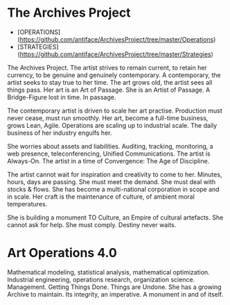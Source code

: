 The Archives Project
====================

* [OPERATIONS] (https://github.com/antiface/ArchivesProject/tree/master/Operations)
* [STRATEGIES] (https://github.com/antiface/ArchivesProject/tree/master/Strategies)

The Archives Project. The artist strives to remain current, to retain her currency, to be genuine and genuinely contemporary. A contemporary, the artist seeks to stay true to her time. The art grows old, the artist sees all things pass. Her art is an Art of Passage. She is an Artist of Passage. A Bridge-Figure lost in time. In passage.

The contemporary artist is driven to scale her art practise. Production must never cease, must run smoothly. Her art, become a full-time business, grows Lean, Agile. Operations are scaling up to industrial scale. The daily business of her industry engulfs her.

She worries about assets and liabilities. Auditing, tracking, monitoring, a web presence, teleconferencing, Unified Communications. The artist is Always-On. The artist in a time of Convergence: The Age of Discipline.

The artist cannot wait for inspiration and creativity to come to her. Minutes, hours, days are passing. She must meet the demand. She must deal with stocks & flows. She has become a multi-national corporation in scope and in scale. Her craft is the maintenance of culture, of ambient moral temperatures.

She is building a monument TO Culture, an Empire of cultural artefacts. She cannot ask for help. She must comply. Destiny never waits.

Art Operations 4.0
==================

Mathematical modeling, statistical analysis, mathematical optimization.  Industrial engineering, operations research, organization science. Management. Getting Things Done. Things are Undone. She has a growing Archive to maintain. Its integrity, an imperative. A monument in and of itself.
